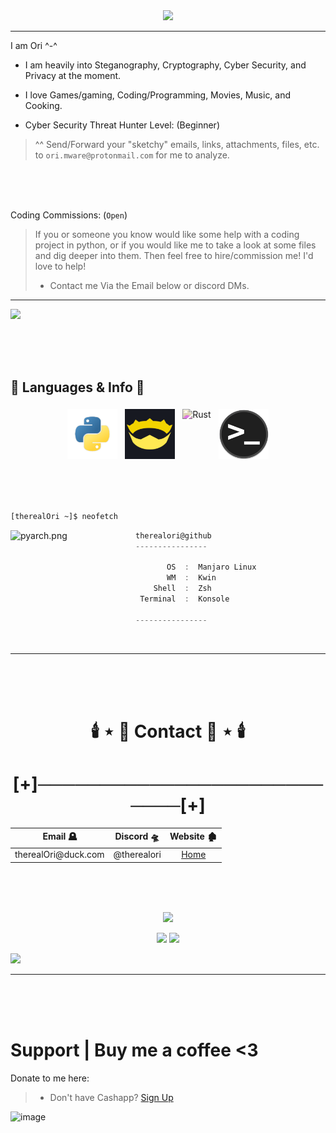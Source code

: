 <div id="header" align="center">
  <img src="https://github.com/therealOri/therealOri/assets/45724082/f7730307-756a-4d23-98f2-72b316fe9cd8.gif" width="600"/>
</div>


__ __

I am Ori ^-^

- I am heavily into Steganography, Cryptography, Cyber Security, and Privacy at the moment.

- I love Games/gaming, Coding/Programming, Movies, Music, and Cooking.

- Cyber Security Threat Hunter Level: (Beginner)
> ^^ Send/Forward your "sketchy" emails, links, attachments, files, etc. to `ori.mware@protonmail.com` for me to analyze.

<br>
<br>
<br>

Coding Commissions: (`Open`)
> If you or someone you know would like some help with a coding project in python, or if you would like me to take a look at some files and dig deeper into them. Then feel free to hire/commission me! I'd love to help!
> - Contact me Via the Email below or discord DMs.
__ __

![](https://komarev.com/ghpvc/?username=therealOri&color=blueviolet&style-plastic)

<br>
<br>
<br>

## 👻 Languages & Info 🎃

<p align="center">
  <img src="https://raw.githubusercontent.com/github/explore/80688e429a7d4ef2fca1e82350fe8e3517d3494d/topics/python/python.png" alt="Python" height="80" style="vertical-align:top; margin:4px">
  <img src="https://raw.githubusercontent.com/github/explore/80688e429a7d4ef2fca1e82350fe8e3517d3494d/topics/nim/nim.png" alt="Nim" height="80" style="vertical-align:top; margin:4px">
  <img src="https://github.com/therealOri/therealOri/assets/45724082/65ef4b4e-1fba-4932-a35d-bf78f112a52f" alt="Rust" height="80" style="filter: hue-rotate(190deg); vertical-align:top; margin:4px">
  <img src="https://raw.githubusercontent.com/github/explore/80688e429a7d4ef2fca1e82350fe8e3517d3494d/topics/terminal/terminal.png" alt="Shell/Bash" height="80" style="filter: hue-rotate(190deg); vertical-align:top; margin:4px">
</p>

<br>
<br>
<br>


```bash
[therealOri ~]$ neofetch
```

<img align="left" src="https://user-images.githubusercontent.com/45724082/133650932-ef134e6f-3bbe-4dd9-92d6-098a14cba5d3.png" alt="pyarch.png" width="200" />

```csharp
therealori@github
----------------

       OS  :  Manjaro Linux
       WM  :  Kwin
    Shell  :  Zsh
 Terminal  :  Konsole

----------------
```

<br />

__ __



<br>
<br>
<br>


<h1 align="center">🕯️ ⋆ 🎃 Contact 🎃 ⋆ 🕯️</h1>
<h1 align="center">[+]───────────────────────────[+]</h1>
<p align="center">
	<table align="center">
	    <thead>
	        <tr>
	            <th align="center">Email 🪦</th>
	            <th align="center">Discord 🛸</th>
		    <th align="center">Website 🏚️</th>
	        </tr>
	    </thead>
	    <tbody>
	        <tr>
	            <td align="left">therealOri@duck.com</td>
	            <td align="right">@therealori</td>
		    <td align="center"><a href="https://therealori.tk" target="_blank">Home</a></td></td>
	        </tr>
	    </tbody>
	</table align="center">
</p>

<br>
<br>
<br>

<div align="center">

![](https://github-readme-stats.vercel.app/api/top-langs/?username=therealOri&exclude_repo=Aang&layout=compact&hide_border=true&theme=radical)

![](https://github-readme-streak-stats.herokuapp.com/?user=therealOri&count_private=false&show_icons=true&theme=radical&hide_border=true&hide_title=true) ![](https://github-readme-stats.vercel.app/api?username=therealOri&theme=radical&hide_border=true)

</div>

![](https://hit.yhype.me/github/profile?user_id=45724082)

__ __


<br>
<br>
<br>


# Support  |  Buy me a coffee <3
Donate to me here:
> - Don't have Cashapp? [Sign Up](https://cash.app/app/TKWGCRT)

![image](https://user-images.githubusercontent.com/45724082/158000721-33c00c3e-68bb-4ee3-a2ae-aefa549cfb33.png)

